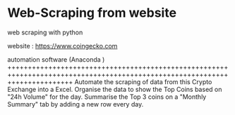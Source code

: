 # Web-Scraping from website
web scraping with python 

website : https://www.coingecko.com

automation software (Anaconda )
++++++++++++++++++++++++++++++++++++++++++++++++++++++++++++++++++++++++++++++++++++++++++++++++++++++++++++++++++++++++++++
Automate the scraping of data from this Crypto Exchange into a Excel.
Organise the data to show the Top Coins based on "24h Volume" for the day.
Summarise the Top 3 coins on a "Monthly Summary" tab by adding a new row every day.
